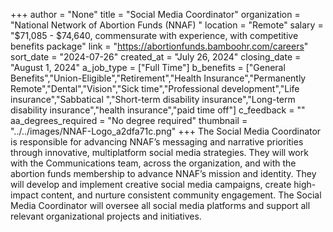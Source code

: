+++
author = "None"
title = "Social Media Coordinator"
organization = "National Network of Abortion Funds (NNAF) "
location = "Remote"
salary = "$71,085 - $74,640, commensurate with experience, with competitive benefits package"
link = "https://abortionfunds.bamboohr.com/careers"
sort_date = "2024-07-26"
created_at = "July 26, 2024"
closing_date = "August 1, 2024"
a_job_type = ["Full Time"]
b_benefits = ["General Benefits","Union-Eligible","Retirement","Health Insurance","Permanently Remote","Dental","Vision","Sick time","Professional development","Life insurance","Sabbatical ","Short-term disability insurance","Long-term disability insurance","health insurance","paid time off"]
c_feedback = ""
aa_degrees_required = "No degree required"
thumbnail = "../../images/NNAF-Logo_a2dfa71c.png"
+++
The Social Media Coordinator is responsible for advancing NNAF’s messaging and narrative priorities through innovative, multiplatform social media strategies. They will work with the Communications team, across the organization, and with the abortion funds membership to advance NNAF’s mission and identity. They will develop and implement creative social media campaigns, create high-impact content, and nurture consistent community engagement. The Social Media Coordinator will oversee all social media platforms and support all relevant organizational projects and initiatives. 